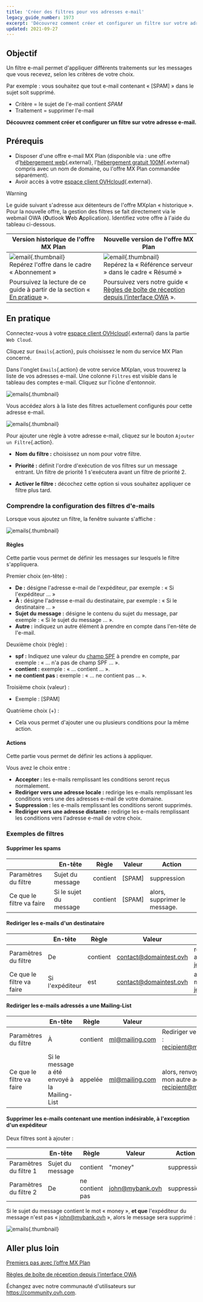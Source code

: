 ```yaml
---
title: 'Créer des filtres pour vos adresses e-mail'
legacy_guide_number: 1973
excerpt: 'Découvrez comment créer et configurer un filtre sur votre adresse e-mail'
updated: 2021-09-27
---
```


## Objectif

Un filtre e-mail permet d'appliquer différents traitements sur les messages que vous recevez, selon les critères de votre choix.

Par exemple : vous souhaitez que tout e-mail contenant « [SPAM] » dans le sujet soit supprimé.

- Critère = le sujet de l'e-mail contient *SPAM*
- Traitement = supprimer l'e-mail

**Découvrez comment créer et configurer un filtre sur votre adresse e-mail.**

## Prérequis

- Disposer d'une offre e-mail MX Plan (disponible via : une offre d’[hébergement web](https://www.ovhcloud.com/fr/web-hosting/){.external}, l'[hébergement gratuit 100M](https://www.ovhcloud.com/fr/domains/free-web-hosting/){.external} compris avec un nom de domaine, ou l'offre MX Plan commandée séparément).
- Avoir accès à votre [espace client OVHcloud](https://www.ovh.com/auth/?action=gotomanager&from=https://www.ovh.com/fr/&ovhSubsidiary=fr){.external}.

> [!warning]
>
> Le guide suivant s'adresse aux détenteurs de l'offre MXplan « historique ». Pour la nouvelle offre, la gestion des filtres se fait directement via le webmail OWA (**O**utlook **W**eb **A**pplication). Identifiez votre offre à l'aide du tableau ci-dessous.
>

Version historique de l'offre MX Plan|Nouvelle version de l'offre MX Plan|
|---|---|
|![email](images/mxplan-starter-legacy-step1.png){.thumbnail}<br> Repérez l'offre dans le cadre « Abonnement »|![email](images/mxplan-starter-new-step1.png){.thumbnail}<br>Repérez la « Référence serveur » dans le cadre « Résumé »|
|Poursuivez la lecture de ce guide à partir de la section « [En pratique](#oldmxplan) ».|Poursuivez vers notre guide « [Règles de boîte de réception depuis l’interface OWA](/pages/web_cloud/email_and_collaborative_solutions/using_the_outlook_web_app_webmail/creating-inbox-rules-in-owa-mx-plan) ».|

## En pratique <a name="oldmxplan"></a>

Connectez-vous à votre [espace client OVHcloud](https://www.ovh.com/auth/?action=gotomanager&from=https://www.ovh.com/fr/&ovhSubsidiary=fr){.external} dans la partie `Web Cloud`.

Cliquez sur `Emails`{.action}, puis choisissez le nom du service MX Plan concerné.

Dans l'onglet `Emails`{.action} de votre service MXplan, vous trouverez la liste de vos adresses e-mail. Une colonne `Filtres` est visible dans le tableau des comptes e-mail. Cliquez sur l'icône d'entonnoir.

![emails](images/img_3239.png){.thumbnail}

Vous accédez alors à la liste des filtres actuellement configurés pour cette adresse e-mail.

![emails](images/img_3240.jpg){.thumbnail}

Pour ajouter une règle à votre adresse e-mail, cliquez sur le bouton `Ajouter un Filtre`{.action}.

- **Nom du filtre :** choisissez un nom pour votre filtre.

- **Priorité :** définit l'ordre d'exécution de vos filtres sur un message entrant. Un filtre de priorité 1 s'exécutera avant un filtre de priorité 2.

- **Activer le filtre :** décochez cette option si vous souhaitez appliquer ce filtre plus tard.

### Comprendre la configuration des filtres d'e-mails

Lorsque vous ajoutez un filtre, la fenêtre suivante s'affiche :

![emails](images/img_3241.jpg){.thumbnail}

#### Règles

Cette partie vous permet de définir les messages sur lesquels le filtre s'appliquera.

Premier choix (en-tête) :

- **De :** désigne l'adresse e-mail de l'expéditeur, par exemple : « Si l'expéditeur ... »
- **À :** désigne l'adresse e-mail du destinataire, par exemple : « Si le destinataire ... »
- **Sujet du message :** désigne le contenu du sujet du message, par exemple : « Si le sujet du message ... ».
- **Autre :** indiquez un autre élément à prendre en compte dans l'en-tête de l'e-mail.

Deuxième choix (règle) :

- **spf :** Indiquez une valeur du [champ SPF](/pages/web_cloud/domains/dns_zone_spf) à prendre en compte, par exemple : « ... n'a pas de champ SPF ... ».
- **contient :** exemple : « ... contient ... ».
- **ne contient pas :** exemple : « ... ne contient pas ... ».

Troisième choix (valeur) :

- Exemple : [SPAM]

Quatrième choix (+) :

- Cela vous permet d'ajouter une ou plusieurs conditions pour la même action.

#### Actions

Cette partie vous permet de définir les actions à appliquer.

Vous avez le choix entre :

- **Accepter :** les e-mails remplissant les conditions seront reçus normalement.
- **Rediriger vers une adresse locale :** redirige les e-mails remplissant les conditions vers une des adresses e-mail de votre domaine.
- **Suppression :** les e-mails remplissant les conditions seront supprimés.
- **Rediriger vers une adresse distante :** redirige les e-mails remplissant les conditions vers l'adresse e-mail de votre choix.

### Exemples de filtres

#### Supprimer les spams

||En-tête|Règle|Valeur|Action|
|---|---|---|---|---|
|Paramètres du filtre|Sujet du message|contient|[SPAM]|suppression|
|Ce que le filtre va faire|Si le sujet du message|contient|[SPAM]|alors, supprimer le message.|

#### Rediriger les e-mails d'un destinataire

||En-tête|Règle|Valeur|Action|
|---|---|---|---|---|
|Paramètres du filtre|De|contient|contact@domaintest.ovh|rediriger vers une adresse distante : jean@otherdomain.ovh|
|Ce que le filtre va faire|Si l'expéditeur|est|contact@domaintest.ovh|alors, renvoyer l'e-mail vers jean@otherdomain.ovh|

#### Rediriger les e-mails adressés a une Mailing-List

||En-tête|Règle|Valeur|Action|
|---|---|---|---|---|
|Paramètres du filtre|À|contient|ml@mailing.com|Rediriger vers une adresse locale : recipient@mypersonaldomain.ovh|
|Ce que le filtre va faire|Si le message a été envoyé à la Mailing-List|appelée|ml@mailing.com|alors, renvoyer le message vers mon autre adresse : recipient@mypersonaldomain.ovh|

#### Supprimer les e-mails contenant une mention indésirable, à l'exception d'un expéditeur

Deux filtres sont à ajouter :

||En-tête|Règle|Valeur|Action|
|---|---|---|---|---|
|Paramètres du filtre 1|Sujet du message|contient|"money"|suppression|
|Paramètres du filtre 2|De|ne contient pas|john@mybank.ovh|suppression|

Si le sujet du message contient le mot « money », **et que** l'expéditeur du message n'est pas « john@mybank.ovh », alors le message sera supprimé :

![emails](images/img_3242.jpg){.thumbnail}

## Aller plus loin

[Premiers pas avec l’offre MX Plan](/pages/web_cloud/email_and_collaborative_solutions/mx_plan/email_generalities)

[Règles de boîte de réception depuis l’interface OWA](/pages/web_cloud/email_and_collaborative_solutions/using_the_outlook_web_app_webmail/creating-inbox-rules-in-owa-mx-plan)

Échangez avec notre communauté d'utilisateurs sur <https://community.ovh.com>.
